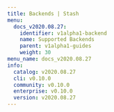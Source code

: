 ```yaml
---
title: Backends | Stash
menu:
  docs_v2020.08.27:
    identifier: v1alpha1-backend
    name: Supported Backends
    parent: v1alpha1-guides
    weight: 30
menu_name: docs_v2020.08.27
info:
  catalog: v2020.08.27
  cli: v0.10.0
  community: v0.10.0
  enterprise: v0.10.0
  version: v2020.08.27
---
```


